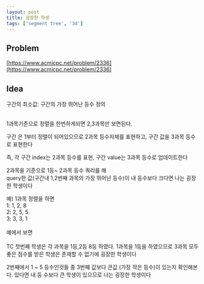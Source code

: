 ```yaml
---
layout: post
title: 굉장한 학생
tags: ['segment tree', '3d']
---
```

## Problem

[https://www.acmicpc.net/problem/2336](https://www.acmicpc.net/problem/2336)

## Idea

구간의 최소값: 구간의 가장 뛰어난 등수 정의<br><br>

1과목기준으로 정렬을 한번하게되면 2,3과목만 보면된다.<br>

구간 은 1부터 정렬이 되어있으므로 2과목 등수자체를 표현하고, 구간 값을 3과목 등수로 표현한다<br>

즉, 각 구간 index는 2과목 등수를 표현, 구간 value는 3과목 등수로 업데이트한다<br>


2과목을 기준으로 1등~ 2과목 등수 쿼리를 해 <br>
query한 값(구간내 1,2번째 과목의 가장 뛰어난 등수)이 내 등수보다 크다면 나는 굉장한 학생이다<br>


예) 1과목 정렬을 하면<br>
1: 1, 2, 8<br>
2: 2, 5, 5<br>
3: 3, 3, 1<br>
<br>
예에서 보면<br>
<br>
TC 첫번째 학생은 각 과목을 1등,2등 8등 하였다. 1과목을 1등을 하였으므로 3과목 모두 좋은   점수를 받은 학생은 존재할 수 없기에 굉장한 학생이다<br>

2번째에서 1 ~ 5 등수인것들 중 3번째 값보다 큰값 (가장 작은 등수)이 있는지 확인해본다. 있다면 내 등 수보다 큰 학생이 있으므로 나는 굉장한 학생이다<br>


